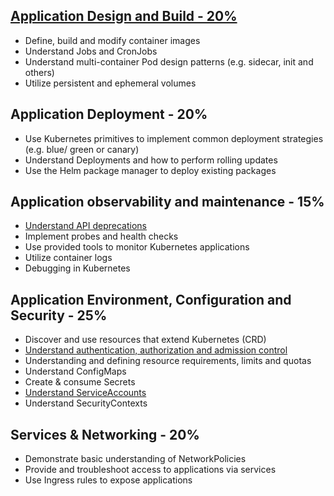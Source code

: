 ## [Application Design and Build - 20%](./01-application-design-and-build.md)
- Define, build and modify container images
- Understand Jobs and CronJobs
- Understand multi-container Pod design patterns (e.g. sidecar, init and others)
- Utilize persistent and ephemeral volumes


## Application Deployment - 20%  
- Use Kubernetes primitives to implement common deployment strategies (e.g. blue/ green or canary)
- Understand Deployments and how to perform rolling updates
- Use the Helm package manager to deploy existing packages


## Application observability and maintenance - 15%
- [Understand API deprecations](./03-application-observability-and-maintenance/01-understand-API-deprecations.md)
- Implement probes and health checks
- Use provided tools to monitor Kubernetes applications
- Utilize container logs
- Debugging in Kubernetes

## Application Environment, Configuration and Security - 25%
- Discover and use resources that extend Kubernetes (CRD)
- [Understand authentication, authorization and admission control](./04-application-environment-configuration-and-security/02-understand-authentication-authorization-admission-control.md)
- Understanding and defining resource requirements, limits and quotas
- Understand ConfigMaps
- Create & consume Secrets
- [Understand ServiceAccounts](./04-application-environment-configuration-and-security/06-understand-serviceaccounts.md)
- Understand SecurityContexts

## Services & Networking - 20%
- Demonstrate basic understanding of NetworkPolicies
- Provide and troubleshoot access to applications via services
- Use Ingress rules to expose applications